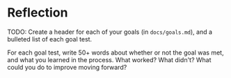 # Reflection

TODO: Create a header for each of your goals (in `docs/goals.md`), and a bulleted list of each goal test.

For each goal test, write 50+ words about whether or not the goal was met, and what you learned in the process. What worked? What didn't? What could you do to improve moving forward?
